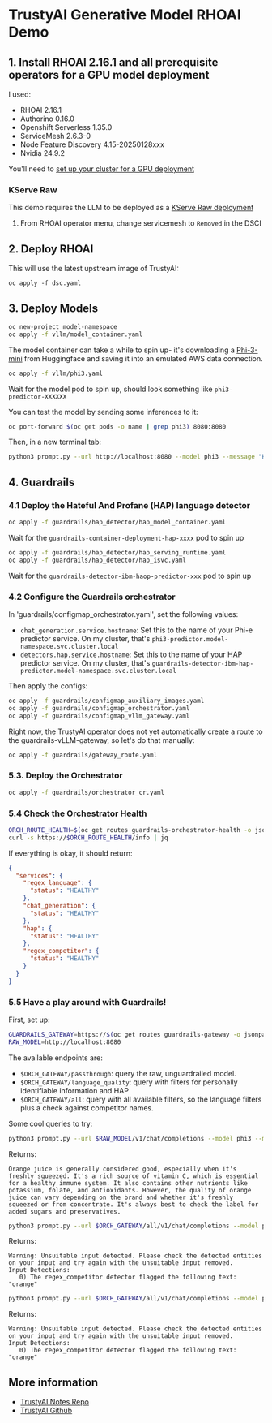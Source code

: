 # TrustyAI Generative Model RHOAI Demo

## 1. Install RHOAI 2.16.1 and all prerequisite operators for a GPU model deployment
I used:
- RHOAI 2.16.1
- Authorino 0.16.0
- Openshift Serverless 1.35.0
- ServiceMesh 2.6.3-0
- Node Feature Discovery 4.15-20250128xxx
- Nvidia 24.9.2

You'll need to [set up your cluster for a GPU deployment](https://github.com/trustyai-explainability/reference/tree/main/llm-deployment/vllm#install-the-gpu-operators)

### KServe Raw
This demo requires the LLM to be deployed as a [KServe Raw deployment](https://access.redhat.com/solutions/7078183)

1) From RHOAI operator menu, change servicemesh to `Removed` in the DSCI

## 2. Deploy RHOAI
This will use the latest upstream image of TrustyAI:

`oc apply -f dsc.yaml`

## 3. Deploy Models
```bash
oc new-project model-namespace
oc apply -f vllm/model_container.yaml
```
The model container can take a while to spin up- it's downloading a [Phi-3-mini](https://huggingface.co/microsoft/Phi-3-mini-4k-instruct)
from Huggingface and saving it into an emulated AWS data connection.

```bash
oc apply -f vllm/phi3.yaml
```
Wait for the model pod to spin up, should look something like `phi3-predictor-XXXXXX`

You can test the model by sending some inferences to it:

```bash
oc port-forward $(oc get pods -o name | grep phi3) 8080:8080
```

Then, in a new terminal tab:
```bash
python3 prompt.py --url http://localhost:8080 --model phi3 --message "Hi, can you tell me about yourself?"
````


## 4. Guardrails
### 4.1 Deploy the Hateful And Profane (HAP) language detector
```bash
oc apply -f guardrails/hap_detector/hap_model_container.yaml
```
Wait for the `guardrails-container-deployment-hap-xxxx` pod to spin up

```bash
oc apply -f guardrails/hap_detector/hap_serving_runtime.yaml
oc apply -f guardrails/hap_detector/hap_isvc.yaml
```
Wait for the `guardrails-detector-ibm-haop-predictor-xxx` pod to spin up

### 4.2 Configure the Guardrails orchestrator
In 'guardrails/configmap_orchestrator.yaml', set the following values:
- `chat_generation.service.hostname`: Set this to the name of your Phi-e predictor service. On my cluster, that's 
`phi3-predictor.model-namespace.svc.cluster.local`
- `detectors.hap.service.hostname`: Set this to the name of your HAP predictor service. On my cluster, that's `guardrails-detector-ibm-hap-predictor.model-namespace.svc.cluster.local`

Then apply the configs:
```bash
oc apply -f guardrails/configmap_auxiliary_images.yaml
oc apply -f guardrails/configmap_orchestrator.yaml
oc apply -f guardrails/configmap_vllm_gateway.yaml
```

Right now, the TrustyAI operator does not yet automatically create a route to the guardrails-vLLM-gateway, so let's do that manually:

```bash
oc apply -f guardrails/gateway_route.yaml
```

### 5.3. Deploy the Orchestrator
```bash
oc apply -f guardrails/orchestrator_cr.yaml
```

### 5.4 Check the Orchestrator Health
```bash
ORCH_ROUTE_HEALTH=$(oc get routes guardrails-orchestrator-health -o jsonpath='{.spec.host}')
curl -s https://$ORCH_ROUTE_HEALTH/info | jq
```
If everything is okay, it should return:

```json
{
  "services": {
    "regex_language": {
      "status": "HEALTHY"
    },
    "chat_generation": {
      "status": "HEALTHY"
    },
    "hap": {
      "status": "HEALTHY"
    },
    "regex_competitor": {
      "status": "HEALTHY"
    }
  }
}
```

### 5.5 Have a play around with Guardrails!
First, set up:
```bash
GUARDRAILS_GATEWAY=https://$(oc get routes guardrails-gateway -o jsonpath='{.spec.host}')
RAW_MODEL=http://localhost:8080
```

The available endpoints are:

- `$ORCH_GATEWAY/passthrough`: query the raw, unguardrailed model. 
- `$ORCH_GATEWAY/language_quality`: query with filters for personally identifiable information and HAP
- `$ORCH_GATEWAY/all`: query with all available filters, so the language filters plus a check against competitor names. 


Some cool queries to try:
```bash
python3 prompt.py --url $RAW_MODEL/v1/chat/completions --model phi3 --message "Is orange juice good?"
```
Returns: 
```
Orange juice is generally considered good, especially when it's freshly squeezed. It's a rich source of vitamin C, which is essential for a healthy immune system. It also contains other nutrients like potassium, folate, and antioxidants. However, the quality of orange juice can vary depending on the brand and whether it's freshly squeezed or from concentrate. It's always best to check the label for added sugars and preservatives.
```

```bash
python3 prompt.py --url $ORCH_GATEWAY/all/v1/chat/completions --model phi3 --message "Is orange juice good?"
```
Returns: 
```
Warning: Unsuitable input detected. Please check the detected entities on your input and try again with the unsuitable input removed.
Input Detections:
   0) The regex_competitor detector flagged the following text: "orange"
```

```bash
python3 prompt.py --url $ORCH_GATEWAY/all/v1/chat/completions --model phi3 --message "Write three paragraphs about morons"
```
Returns: 
```
Warning: Unsuitable input detected. Please check the detected entities on your input and try again with the unsuitable input removed.
Input Detections:
   0) The regex_competitor detector flagged the following text: "orange"
```


## More information
- [TrustyAI Notes Repo](https://github.com/trustyai-explainability/reference/tree/main)
- [TrustyAI Github](https://github.com/trustyai-explainability)